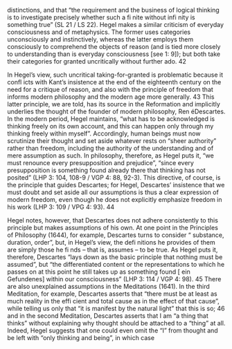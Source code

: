 distinctions, and that “the requirement and the business of logical thinking is to investigate precisely whether such a fi nite without infi nity is something true” (SL 21 / LS 22). Hegel makes a similar criticism of everyday consciousness and of metaphysics. The former uses categories unconsciously and instinctively, whereas the latter employs them consciously to comprehend the objects of reason (and is tied more closely to understanding than is everyday consciousness [see 1: 9]); but both take their categories for granted uncritically without further ado. 42

In Hegel’s view, such uncritical taking-for-granted is problematic because it confl icts with Kant’s insistence at the end of the eighteenth century on the need for a critique of reason, and also with the principle of freedom that informs modern philosophy and the modern age more generally. 43 This latter principle, we are told, has its source in the Reformation and implicitly underlies the thought of the founder of modern philosophy, Ren éDescartes. In the modern period, Hegel maintains, “what has to be acknowledged is thinking freely on its own account, and this can happen only through my thinking freely within myself”. Accordingly, human beings must now scrutinize their thought and set aside whatever rests on “sheer authority” rather than freedom, including the authority of the understanding and of mere assumption as such. In philosophy, therefore, as Hegel puts it, “we must renounce every presupposition and prejudice”, “since every presupposition is something found already there that thinking has not posited” (LHP 3: 104, 108-9 / VGP 4: 88, 92-3). This directive, of course, is the principle that guides Descartes; for Hegel, Descartes’ insistence that we must doubt and set aside all our assumptions is thus a clear expression of modern freedom, even though he does not explicitly emphasize freedom in his work (LHP 3: 109 / VPG 4: 93). 44

Hegel notes, however, that Descartes does not adhere consistently to this principle but makes assumptions of his own. At one point in the Principles of Philosophy (1644), for example, Descartes turns to consider “ substance, duration, order”, but, in Hegel’s view, the defi nitions he provides of them are simply those he fi nds – that is, assumes – to be true. As Hegel puts it, therefore, Descartes “lays down as the basic principle that nothing must be assumed”, but “the differentiated content or the representations to which he passes on at this point he still takes up as something found [ ein Gefundenes] within our consciousness” (LHP 3: 114 / VGP 4: 98). 45 There are also unexplained assumptions in the Meditations (1641). In the third Meditation, for example, Descartes asserts that “there must be at least as much reality in the effi cient and total cause as in the effect of that cause”, while telling us only that “it is manifest by the natural light” that this is so; 46 and in the second Meditation, Descartes asserts that I am “a thing that thinks” without explaining why thought should be attached to a “thing” at all. Indeed, Hegel suggests that one could even omit the “I” from thought and be left with “only thinking and being”, in which case
